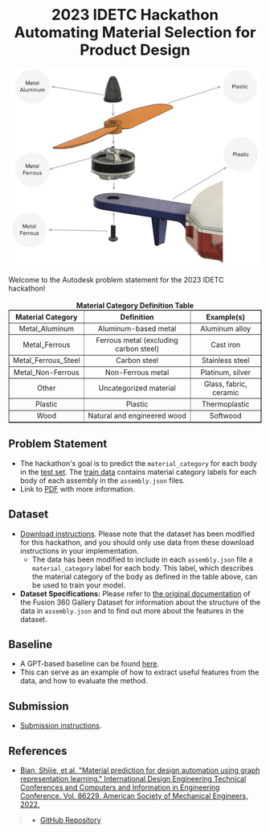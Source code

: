 <div align="center" style="font-size: 22pt;"> 
    <strong>2023 IDETC Hackathon <br/> Automating Material Selection for Product Design</strong>  
</div>
<br/>
<div align="center">
    <img src="overview.png" width="500"/>
</div>
  
<br/>
Welcome to the Autodesk problem statement for the 2023 IDETC hackathon!
<br/>
<br/>

<div align="center">
  <strong>Material Category Definition Table</strong>
  <table border="1" style="width: 100%; text-align: center; margin: auto;">
    <thead>
        <tr>
            <th><strong>Material Category</strong></th>
            <th>Definition</th>
            <th>Example(s)</th>
        </tr>
    </thead>
    <tbody>
        <tr>
            <td>Metal_Aluminum</td>
            <td>Aluminum-based metal</td>
            <td>Aluminum alloy</td>
        </tr>
        <tr>
            <td>Metal_Ferrous</td>
            <td>Ferrous metal (excluding carbon steel)</td>
            <td>Cast iron</td>
        </tr>
        <tr>
            <td>Metal_Ferrous_Steel</td>
            <td>Carbon steel</td>
            <td>Stainless steel</td>
        </tr>
        <tr>
            <td>Metal_Non-Ferrous</td>
            <td>Non-Ferrous metal</td>
            <td>Platinum, silver</td>
        </tr>
        <tr>
            <td>Other</td>
            <td>Uncategorized material</td>
            <td>Glass, fabric, ceramic</td>
        </tr>
        <tr>
            <td>Plastic</td>
            <td>Plastic</td>
            <td>Thermoplastic</td>
        </tr>
        <tr>
            <td>Wood</td>
            <td>Natural and engineered wood</td>
            <td>Softwood</td>
        </tr>
    </tbody>
</table>


</div>
  
## Problem Statement
- The hackathon's goal is to predict the `material_category` for each body in the [test set](dataset/test_data). The [train data](dataset) contains material category labels for each body of each assembly in the `assembly.json` files.
- Link to [PDF](Autodesk%20Hackathon%20Problem%20Statement%202023.pdf) with more information.


## Dataset
- [Download instructions](dataset). Please note that the dataset has been modified for this hackathon, and you should only use data from these download instructions in your implementation.
  - The data has been modified to include in each `assembly.json` file a `material_category` label for each body. This label, which describes the material category of the body as defined in the table above, can be used to train your model.
- **Dataset Specifications:** Please refer to [the original documentation](https://github.com/AutodeskAILab/Fusion360GalleryDataset/blob/master/docs/assembly.md) of the Fusion 360 Gallery Dataset for information about the structure of the data in `assembly.json` and to find out more about the features in the dataset.

## Baseline 
- A GPT-based baseline can be found [here](baseline/gpt_baseline.ipynb).
- This can serve as an example of how to extract useful features from the data, and how to evaluate the method.

## Submission
- [Submission instructions](submission).

## References  
- [Bian, Shijie, et al. "Material prediction for design automation using graph representation learning." International Design Engineering Technical Conferences and Computers and Information in Engineering Conference. Vol. 86229. American Society of Mechanical Engineers, 2022.](https://arxiv.org/pdf/2209.12793.pdf)
>- [GitHub Repository](https://github.com/danielegrandi-adsk/material-gnn#material-prediction-for-design-automation-using-graph-representation-learning)

